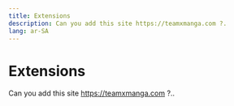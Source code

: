 ```yaml
---
title: Extensions
description: Can you add this site https://teamxmanga.com ?.
lang: ar-SA
---
```


# Extensions

Can you add this site https://teamxmanga.com ?..

<ExtensionsWrapper/>
